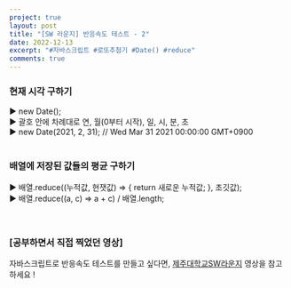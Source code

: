 ```yaml
---
project: true
layout: post
title: "[SW 라운지] 반응속도 테스트 - 2"
date: 2022-12-13
excerpt: "#자바스크립트 #로또추첨기 #Date() #reduce"
comments: true
---
```


### 현재 시각 구하기 <br>
▶️ new Date(); <br> 
▶️ 괄호 안에 차례대로 연, 월(0부터 시작), 일, 시, 분, 초 <br>
▶️ new Date(2021, 2, 31); // Wed Mar 31 2021 00:00:00 GMT+0900 <br> 
<br>
### 배열에 저장된 값들의 평균 구하기 <br>
▶️ 배열.reduce((누적값, 현잿값) => {  return 새로운 누적값;  }, 초깃값); <br>
▶️ 배열.reduce((a, c) => a + c) / 배열.length; <br>
<br>
<br>

### [공부하면서 직접 찍었던 영상]

자바스크립트로 반응속도 테스트를 만들고 싶다면, [제주대학교SW라운지](https://www.youtube.com/watch?v=mRrmNxn1koE&list=PLkb1-AwKYLZb0vV-DPGhtk_wHmrtYnh1G&index=10) 영상을 참고하세요 !

